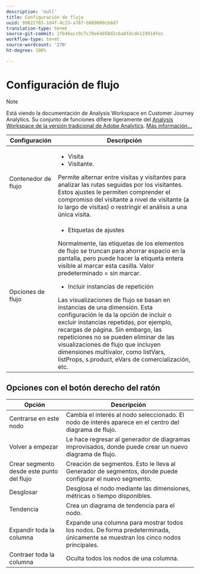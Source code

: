 ```yaml
---
description: 'null'
title: Configuración de flujo
uuid: 99822765-1d4f-4c23-a787-b089089cb8d7
translation-type: tm+mt
source-git-commit: 1fb46acc9c7c70e64058d2c6a8fdcde119910fec
workflow-type: tm+mt
source-wordcount: '270'
ht-degree: 100%

---
```



# Configuración de flujo

>[!NOTE]
>
>Está viendo la documentación de Analysis Workspace en Customer Journey Analytics. Su conjunto de funciones difiere ligeramente del [Analysis Workspace de la versión tradicional de Adobe Analytics](https://docs.adobe.com/content/help/es-ES/analytics/analyze/analysis-workspace/home.html). [Más información...](/help/getting-started/cja-aa.md)

| Configuración | Descripción |
|--- |--- |
| Contenedor de flujo | <ul><li>Visita</li><li>Visitante.</li></ul> Permite alternar entre visitas y visitantes para analizar las rutas seguidas por los visitantes. Estos ajustes le permiten comprender el compromiso del visitante a nivel de visitante (a lo largo de visitas) o restringir el análisis a una única visita. |
| Opciones de flujo | <ul><li>Etiquetas de ajustes</li></ul> Normalmente, las etiquetas de los elementos de flujo se truncan para ahorrar espacio en la pantalla, pero puede hacer la etiqueta entera visible al marcar esta casilla.  Valor predeterminado = sin marcar.<ul><li>Incluir instancias de repetición</li></ul> Las visualizaciones de flujo se basan en instancias de una dimensión. Esta configuración le da la opción de incluir o excluir instancias repetidas, por ejemplo, recargas de página. Sin embargo, las repeticiones no se pueden eliminar de las visualizaciones de flujo que incluyen dimensiones multivalor, como listVars, listProps, s.product, eVars de comercialización, etc. |

## Opciones con el botón derecho del ratón

| Opción | Descripción |
|--- |--- |
| Centrarse en este nodo | Cambia el interés al nodo seleccionado. El nodo de interés aparece en el centro del diagrama de flujo. |
| Volver a empezar | Le hace regresar al generador de diagramas improvisados, donde puede crear un nuevo diagrama de flujo. |
| Crear segmento desde este punto del flujo | Creación de segmentos. Esto le lleva al Generador de segmentos, donde puede configurar el nuevo segmento. |
| Desglosar | Desglosa el nodo mediante las dimensiones, métricas o tiempo disponibles. |
| Tendencia | Crea un diagrama de tendencia para el nodo. |
| Expandir toda la columna | Expande una columna para mostrar todos los nodos. De forma predeterminada, únicamente se muestran los cinco nodos principales. |
| Contraer toda la columna | Oculta todos los nodos de una columna. |
